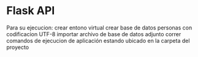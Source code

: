 # Flask API

Para su ejecucion:
crear entono virtual
crear base de datos personas con codificacion UTF-8
importar archivo de base de datos adjunto
correr comandos de ejecucion de aplicación estando ubicado en la carpeta del proyecto 
